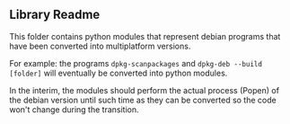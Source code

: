 Library Readme
--------------

This folder contains python modules that represent debian programs that have
been converted into multiplatform versions.

For example: the programs `dpkg-scanpackages` and `dpkg-deb --build [folder]`
will eventually be converted into python modules.

In the interim, the modules should perform the actual process (Popen) of the
debian version until such time as they can be converted so the code won't
change during the transition.
